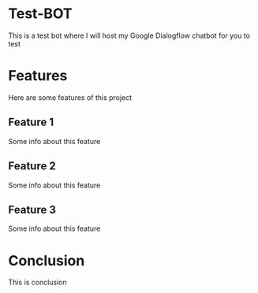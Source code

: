 # Test-BOT
This is a test bot where I will host my Google Dialogflow chatbot for you to test

# Features
Here are some features of this project
## Feature 1
Some info about this feature
## Feature 2
Some info about this feature
## Feature 3
Some info about this feature

# Conclusion
This is conclusion
